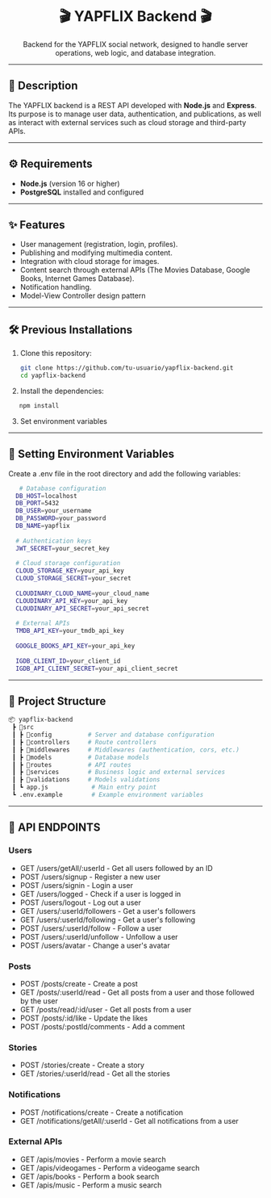 <div align="center">
  <h1>🎬 YAPFLIX Backend 🎬</h1>
  <p>Backend for the YAPFLIX social network, designed to handle server operations, web logic, and database integration.</p>
</div>

---

## 📖 **Description**

The YAPFLIX backend is a REST API developed with **Node.js** and **Express**. Its purpose is to manage user data, authentication, and publications, as well as interact with external services such as cloud storage and third-party APIs.

---

## ⚙️ **Requirements**

- **Node.js** (version 16 or higher)  
- **PostgreSQL** installed and configured

---

## ✨ Features

- User management (registration, login, profiles).
- Publishing and modifying multimedia content.
- Integration with cloud storage for images.
- Content search through external APIs (The Movies Database, Google Books, Internet Games Database).
- Notification handling.
- Model-View Controller design pattern

---

## 🛠️ **Previous Installations**

1. Clone this repository:  

   ```bash
   git clone https://github.com/tu-usuario/yapflix-backend.git
   cd yapflix-backend
   ```
   
2. Install the dependencies: 

```bash
   npm install
   ```

3. Set environment variables

---

## 🔐 Setting Environment Variables

Create a .env file in the root directory and add the following variables:

```bash
   # Database configuration
  DB_HOST=localhost
  DB_PORT=5432
  DB_USER=your_username
  DB_PASSWORD=your_password
  DB_NAME=yapflix
  
  # Authentication keys
  JWT_SECRET=your_secret_key
  
  # Cloud storage configuration
  CLOUD_STORAGE_KEY=your_api_key
  CLOUD_STORAGE_SECRET=your_secret
  
  CLOUDINARY_CLOUD_NAME=your_cloud_name
  CLOUDINARY_API_KEY=your_api_key
  CLOUDINARY_API_SECRET=your_api_secret
  
  # External APIs
  TMDB_API_KEY=your_tmdb_api_key
  
  GOOGLE_BOOKS_API_KEY=your_api_key
  
  IGDB_CLIENT_ID=your_client_id
  IGDB_API_CLIENT_SECRET=your_api_client_secret

   ```

   ---

   ## 📂 Project Structure

```bash
📦 yapflix-backend
 ┣ 📂src
 ┃ ┣ 📂config          # Server and database configuration
 ┃ ┣ 📂controllers     # Route controllers
 ┃ ┣ 📂middlewares     # Middlewares (authentication, cors, etc.)
 ┃ ┣ 📂models          # Database models
 ┃ ┣ 📂routes          # API routes
 ┃ ┣ 📂services        # Business logic and external services
 ┃ ┣ 📂validations     # Models validations
 ┃ ┗ app.js            # Main entry point
 ┗ .env.example        # Example environment variables
```

--- 

## 🔗 API ENDPOINTS

### Users

- GET /users/getAll/:userId - Get all users followed by an ID
- POST /users/signup - Register a new user
- POST /users/signin - Login a user
- GET /users/logged - Check if a user is logged in
- POST /users/logout - Log out a user
- GET /users/:userId/followers - Get a user's followers
- GET /users/:userId/following - Get a user's following
- POST /users/:userId/follow - Follow a user
- POST /users/:userId/unfollow - Unfollow a user
- POST /users/avatar - Change a user's avatar

### Posts

- POST /posts/create - Create a post
- GET /posts/:userId/read - Get all posts from a user and those followed by the user
- GET /posts/read/:id/user - Get all posts from a user
- POST /posts/:id/like - Update the likes
- POST /posts/:postId/comments - Add a comment

### Stories

- POST /stories/create - Create a story
- GET /stories/:userId/read - Get all the stories

### Notifications

- POST /notifications/create - Create a notification
- GET /notifications/getAll/:userId - Get all notifications from a user

### External APIs

- GET /apis/movies - Perform a movie search
- GET /apis/videogames - Perform a videogame search
- GET /apis/books - Perform a book search
- GET /apis/music - Perform a music search



